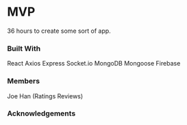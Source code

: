 # MVP
36 hours to create some sort of app.

### Built With
React
Axios
Express
Socket.io
MongoDB
Mongoose
Firebase

### Members
Joe Han (Ratings Reviews)

### Acknowledgements